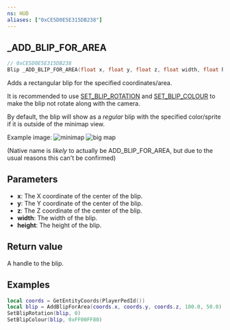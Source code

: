 ```yaml
---
ns: HUD
aliases: ["0xCE5D0E5E315DB238"]
---
```

## _ADD_BLIP_FOR_AREA

```c
// 0xCE5D0E5E315DB238
Blip _ADD_BLIP_FOR_AREA(float x, float y, float z, float width, float height);
```

Adds a rectangular blip for the specified coordinates/area.

It is recommended to use [SET_BLIP_ROTATION](#_0xF87683CDF73C3F6E) and [SET_BLIP_COLOUR](#_0x03D7FB09E75D6B7E) to make the blip not rotate along with the camera.

By default, the blip will show as a _regular_ blip with the specified color/sprite if it is outside of the minimap view.

Example image:
![minimap](https://w.wew.wtf/pdcjig.png)
![big map](https://w.wew.wtf/zgcjcm.png)

(Native name is _likely_ to actually be ADD_BLIP_FOR_AREA, but due to the usual reasons this can't be confirmed)

## Parameters
* **x**: The X coordinate of the center of the blip.
* **y**: The Y coordinate of the center of the blip.
* **z**: The Z coordinate of the center of the blip.
* **width**: The width of the blip.
* **height**: The height of the blip.

## Return value
A handle to the blip.

## Examples
```lua
local coords = GetEntityCoords(PlayerPedId())
local blip = AddBlipForArea(coords.x, coords.y, coords.z, 100.0, 50.0)
SetBlipRotation(blip, 0)
SetBlipColour(blip, 0xFF00FF80)
```